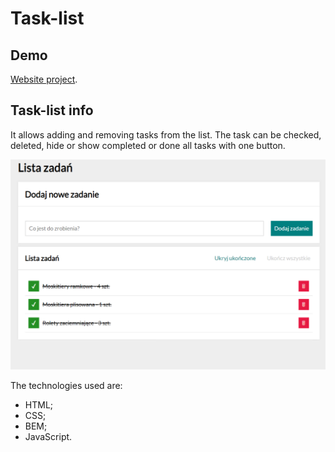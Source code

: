 # Task-list

## Demo
[Website project](https://mbigos86.github.io/task-list/).

## Task-list info

It allows adding and removing tasks from the list. 
The task can be checked, deleted, hide or show completed or done all tasks with one button.

![homepage](images/td2.png)

 The technologies used are: 
 - HTML;
 - CSS;
 - BEM;
 - JavaScript.
